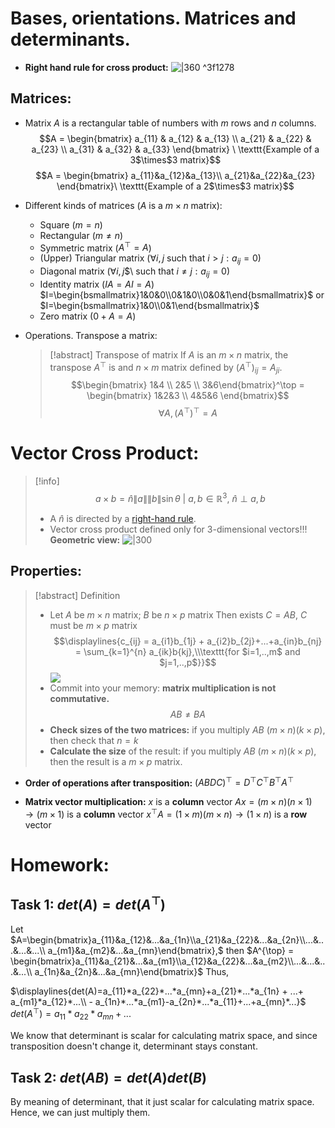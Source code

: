 # Bases, orientations. Matrices and determinants.

- **Right hand rule for cross product:**
  ![|360](Pasted%20image%2020240921105221.png) ^3f1278
## Matrices:

- Matrix $A$ is a rectangular table of numbers with $m$ rows and $n$ columns.
  $$A = \begin{bmatrix}
a_{11} & a_{12} & a_{13} \\ 
a_{21} & a_{22} & a_{23} \\
a_{31} & a_{32} & a_{33}
\end{bmatrix} \ \texttt{Example of a 3$\times$3 matrix}$$
$$A = \begin{bmatrix}
a_{11}&a_{12}&a_{13}\\
a_{21}&a_{22}&a_{23}
\end{bmatrix}\ \texttt{Example of a 2$\times$3 matrix}$$

- Different kinds of matrices ($A$ is a $m\times n$ matrix):
	- Square ($m=n$)
	- Rectangular ($m\neq n$)
	- Symmetric matrix ($A^{\top} = A$)
	- (Upper) Triangular matrix ($\forall i,j$ such that $i>j:a_{ij}=0$)
	- Diagonal matrix ($\forall i,j$$\ such that $i\neq j: a_{ij} = 0$)
	- Identity matrix ($IA=AI = A$) $I=\begin{bsmallmatrix}1&0&0\\0&1&0\\0&0&1\end{bsmallmatrix}$ or $I=\begin{bsmallmatrix}1&0\\0&1\end{bsmallmatrix}$
	- Zero matrix ($0+A=A$)
- Operations. Transpose a matrix:
  >[!abstract] Transpose of matrix
  >If $A$ is an $m\times n$ matrix, the transpose $A^{\top}$ is and $n\times m$ matrix defined by $(A^{\top})_{ij}=A_{ji}$.
  >$$\begin{bmatrix}
  >1&4 \\ 2&5 \\ 3&6\end{bmatrix}^\top = \begin{bmatrix} 1&2&3 \\ 4&5&6 \end{bmatrix}$$
  >$$\forall A, (A^\top)^\top = A$$

  
# Vector Cross Product:

>[!info] 
$$a\times b= \hat{n}\|a\|\|b\|\sin\theta \ | \ a,b\in \mathbb{R}^3,\ \hat{n}\perp a,b$$
>- A $\hat{n}$ is directed by a [right-hand rule](Matrix%20Operations%20and%20Vector%20Cross%20Product..md#^3f1278).
>- Vector cross product defined only for 3-dimensional vectors!!!
>**Geometric view:**
>![|300](Pasted%20image%2020240921113341.png)

## Properties:

>[!abstract] Definition
>- Let 
  $A$ be $m\times n$ matrix;
  $B$ be $n\times p$ matrix
  Then exists $C=AB$,
  $C$ must be $m\times p$ matrix
  $$\displaylines{c_{ij} = a_{i1}b_{1j} + a_{i2}b_{2j}+...+a_{in}b_{nj} = \sum_{k=1}^{n} a_{ik}b{kj},\\\texttt{for $i=1,..,m$ and $j=1,..,p$}}$$
  ![](Pasted%20image%2020240922235833.png)
  >- Commit into your memory: **matrix multiplication is not commutative.**
  >  $$AB\neq BA$$
  >- **Check sizes of the two matrices:**
  >  if you multiply $AB\ (m\times n)(k\times p)$, then check that $n=k$
  >- **Calculate the size** of the result:
  >  if you multiply $AB\ (m\times n)(k\times p)$, then the result is a $m\times p$ matrix.

- **Order of operations after transposition:**
  $(ABDC)^\top = D^\top C^\top B^\top A^\top$

- **Matrix vector multiplication:**
  $x$ is a **column** vector
  $Ax = (m\times n)(n\times 1)\to (m\times 1)$ is a **column** vector
  $x^{\top}A = (1\times m)(m\times n)\to (1\times n)$ is a **row** vector
# Homework:

## Task 1: $det(A) = det(A^{\top})$

Let 
$A=\begin{bmatrix}a_{11}&a_{12}&...&a_{1n}\\a_{21}&a_{22}&...&a_{2n}\\...&...&...&...\\ a_{m1}&a_{m2}&...&a_{mn}\end{bmatrix},$ 
then 
$A^{\top} = \begin{bmatrix}a_{11}&a_{21}&...&a_{m1}\\a_{12}&a_{22}&...&a_{m2}\\...&...&...&...\\ a_{1n}&a_{2n}&...&a_{mn}\end{bmatrix}$ 
Thus,

$\displaylines{det(A)=a_{11}*a_{22}*...*a_{mn}+a_{21}*...*a_{1n} + ...+ a_{m1}*a_{12}*...\\ - a_{1n}*...*a_{m1}-a_{2n}*...*a_{11}+...+a_{mn}*...}$  
$det(A^{\top}) = a_{11}*a_{22}*a_{mn}+...$

We know that determinant is scalar for calculating matrix space, and since transposition doesn't change it, determinant stays constant. 

## Task 2: $det(AB)=det(A)det(B)$
By meaning of determinant, that it just scalar for calculating matrix space. Hence, we can just multiply them.


